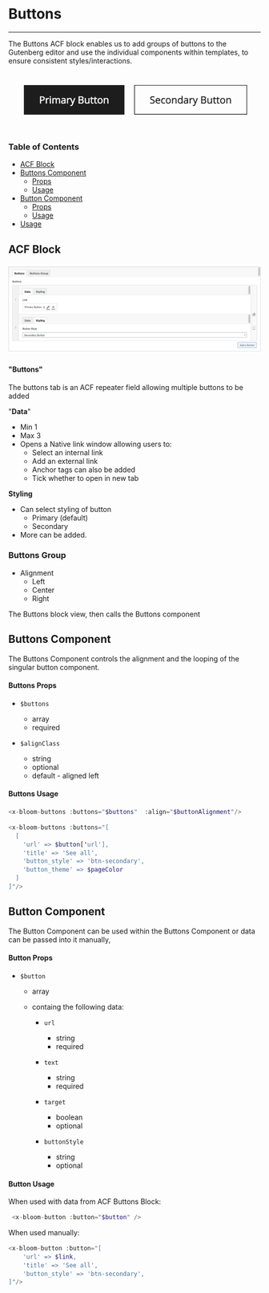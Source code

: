 # Buttons

---

The Buttons ACF block enables us to add groups of buttons to the Gutenberg editor and use the individual components within templates, to ensure consistent styles/interactions.

<img src="./buttons-frontend.gif">

### Table of Contents

- [ACF Block](#acf-block)
- [Buttons Component](#buttons-component)
    - [Props](#buttons-props)
    - [Usage](#buttons-usage)
- [Button Component](#button-component)
    - [Props](#button-props)
    - [Usage](#button-usage)
- [Usage](#usage)

## ACF Block

<img src="./buttons-cms.png">

#### "Buttons"
The buttons tab is an ACF repeater field allowing multiple buttons to be added

"**Data**"
- Min 1
- Max 3
- Opens a Native link window allowing users to:
    - Select an internal link
    - Add an external link
    - Anchor tags can also be added
    - Tick whether to open in new tab

**Styling**
- Can select styling of button
    - Primary (default)
    - Secondary
- More can be added.

### Buttons Group
- Alignment
    - Left
    - Center
    - Right

The Buttons block view, then calls the Buttons component

## Buttons Component

The Buttons Component controls the alignment and the looping of the singular button component.

#### Buttons Props

- `$buttons`
    - array
    - required


- `$alignClass`
    - string
    - optional
    - default - aligned left

#### Buttons Usage

```php
<x-bloom-buttons :buttons="$buttons"  :align="$buttonAlignment"/>
```

```php
<x-bloom-buttons :buttons="[
  [
    'url' => $button['url'],
    'title' => 'See all',
    'button_style' => 'btn-secondary',
    'button_theme' => $pageColor
  ]
]"/>

```

## Button Component

The Button Component can be used within the Buttons Component or data can be passed into it manually,

#### Button Props

- `$button`
    - array
    - containg the following data:

        - `url`
            - string
            - required
        
        
        - `text`
            - string
            - required
        
        
        - `target`
            - boolean
            - optional
        
        
        - `buttonStyle`
            - string
            - optional

#### Button Usage

When used with data from ACF Buttons Block:
```php
 <x-bloom-button :button="$button" />
```

When used manually:
```php
<x-bloom-button :button="[
    'url' => $link,
    'title' => 'See all',
    'button_style' => 'btn-secondary',
]"/>
```



